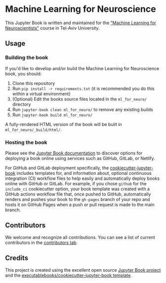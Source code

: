 # Machine Learning for Neuroscience

This Jupyter Book is written and maintained for the ["Machine Learning for Neuroscientists"](https://galkepler.github.io/ml_for_neuro/intro.html) course in Tel-Aviv University.

## Usage

### Building the book

If you'd like to develop and/or build the Machine Learning for Neuroscience book, you should:

1. Clone this repository
2. Run `pip install -r requirements.txt` (it is recommended you do this within a virtual environment)
3. (Optional) Edit the books source files located in the `ml_for_neuro/` directory
4. Run `jupyter-book clean ml_for_neuro/` to remove any existing builds
5. Run `jupyter-book build ml_for_neuro/`

A fully-rendered HTML version of the book will be built in `ml_for_neuro/_build/html/`.

### Hosting the book

Please see the [Jupyter Book documentation](https://jupyterbook.org/publish/web.html) to discover options for deploying a book online using services such as GitHub, GitLab, or Netlify.

For GitHub and GitLab deployment specifically, the [cookiecutter-jupyter-book](https://github.com/executablebooks/cookiecutter-jupyter-book) includes templates for, and information about, optional continuous integration (CI) workflow files to help easily and automatically deploy books online with GitHub or GitLab. For example, if you chose `github` for the `include_ci` cookiecutter option, your book template was created with a GitHub actions workflow file that, once pushed to GitHub, automatically renders and pushes your book to the `gh-pages` branch of your repo and hosts it on GitHub Pages when a push or pull request is made to the main branch.

## Contributors

We welcome and recognize all contributions. You can see a list of current contributors in the [contributors tab](https://github.com/GalKepler/ml_for_neuro/graphs/contributors).

## Credits

This project is created using the excellent open source [Jupyter Book project](https://jupyterbook.org/) and the [executablebooks/cookiecutter-jupyter-book template](https://github.com/executablebooks/cookiecutter-jupyter-book).
